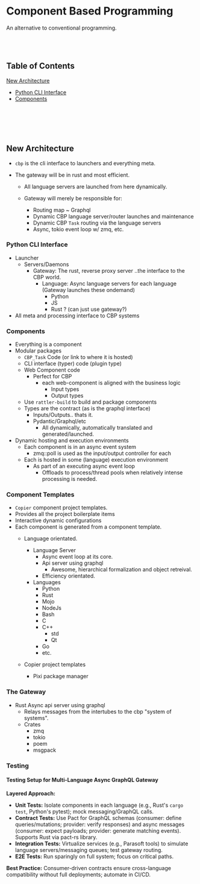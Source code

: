 # Component Based Programming
An alternative to conventional programming.
<br>
<br>
<br>
<br>
## Table of Contents
[New Architecture](#new-architecture)
- [Python CLI Interface](#python-cli-interface)
- [Components](#components)
<br>
<br>
<br>
<br>


## New Architecture

- `cbp` is the cli interface to launchers and everything meta.
- The gateway will be in rust and most efficient.

    - All language servers are launched from here dynamically.
    - Gateway will merely be responsible for:

        - Routing map ~ Graphql
        - Dynamic CBP language server/router launches and maintenance
        - Dynamic CBP `Task` routing via the language servers
        - Async, tokio event loop w/ zmq, etc.


### Python CLI Interface

- Launcher
    - Servers/Daemons
        - Gateway: The rust, reverse proxy server ..the interface to the CBP world.
            - Language: Async language servers for each language (Gateway launches these ondemand)
                - Python
                - JS
                - Rust ? (can just use gateway?)
- All meta and processing interface to CBP systems

### Components

- Everything is a component
- Modular packages
    - `CBP_Task` Code (or link to where it is hosted)
    - CLI interface (typer) code (plugin type)
    - Web Component code
        - Perfect for CBP
            - each web-component is aligned with the business logic
                - Input types
                - Output types
    - Use `rattler-build` to build and package components
    - Types are the contract (as is the graphql interface)
        - Inputs/Outputs.. thats it.
        - Pydantic/Graphql/etc 
            - All dynamically, automatically translated and generated/launched.
- Dynamic hosting and execution environments
    - Each component is in an async event system
        - zmq::poll is used as the input/output controller for each
    - Each is hosted in some (language) execution environment
        - As part of an executing async event loop
            - Offloads to process/thread pools when relatively intense processing is needed.

### Component Templates

- `Copier` component project templates.
- Provides all the project boilerplate items
- Interactive dynamic configurations
- Each component is generated from a component template.
    - Language orientated.
        - Language Server
            - Async event loop at its core.
            - Api server using graphql
                - Awesome, hierarchical formalization and object retreival.
            - Efficiency orientated.
        - Languages
            - Python
            - Rust
            - Mojo
            - NodeJs
            - Bash
            - C
            - C++
                - std
                - Qt
            - Go
            - etc.

    - Copier project templates
        - Pixi package manager


### The Gateway

- Rust Async api server using graphql
    - Relays messages from the intertubes to the cbp "system of systems".
    - Crates
        - zmq
        - tokio
        - poem
        - msgpack

### Testing
#### Testing Setup for Multi-Language Async GraphQL Gateway

**Layered Approach:**
- **Unit Tests:** Isolate components in each language (e.g., Rust's `cargo test`, Python's pytest); mock messaging/GraphQL calls.
- **Contract Tests:** Use Pact for GraphQL schemas (consumer: define queries/mutations; provider: verify responses) and async messages (consumer: expect payloads; provider: generate matching events). Supports Rust via pact-rs library.
- **Integration Tests:** Virtualize services (e.g., Parasoft tools) to simulate language servers/messaging queues; test gateway routing.
- **E2E Tests:** Run sparingly on full system; focus on critical paths.

**Best Practice:** Consumer-driven contracts ensure cross-language compatibility without full deployments; automate in CI/CD.
